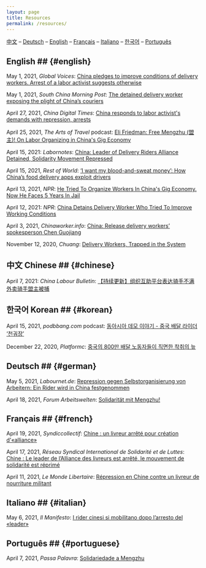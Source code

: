 ```yaml
---
layout: page
title: Resources
permalink: /resources/
---
```


[中文](#chinese) – [Deutsch](#german) – [English](#english) – [Français](#french) – [Italiano](#italian) – [한국어](#korean) – [Português](#portuguese)


## English ## {#english}

May 1, 2021, *Global Voices*: [China pledges to improve conditions of delivery workers. Arrest of a labor activist suggests otherwise](https://globalvoices.org/2021/05/01/china-pledges-to-improve-conditions-of-delivery-workers-arrest-of-a-labor-activist-suggest-otherwise/)

May 1, 2021, *South China Morning Post*: [The detained delivery worker exposing the plight of China’s couriers](https://www.scmp.com/news/china/politics/article/3131871/detained-delivery-worker-exposing-plight-chinas-couriers)

April 27, 2021, *China Digital Times*: [China responds to labor activist's demands with repression, arrests](https://chinadigitaltimes.net/2021/04/china-responds-to-labor-activists-demands-with-repression-arrests/)

April 25, 2021, *The Arts of Travel* podcast: [Eli Friedman: Free Mengzhu (盟主)! On Labor Organizing in China's Gig Economy](https://anchor.fm/the-arts-of-travel/episodes/Eli-Friedman-Free-Mengzhu--On-Labor-Organizing-in-Chinas-Gig-Economy-ev524v)

April 15, 2021: *Labornotes*: [China: Leader of Delivery Riders Alliance Detained, Solidarity Movement Repressed](https://labornotes.org/2021/04/china-leader-delivery-riders-alliance-detained-solidarity-movement-repressed)
  
April 15, 2021, *Rest of World*: [‘I want my blood-and-sweat money’: How China’s food delivery apps exploit drivers](https://restofworld.org/2021/automate-everything/)

April 13, 2021, *NPR*: [He Tried To Organize Workers In China's Gig Economy. Now He Faces 5 Years In Jail](https://www.npr.org/2021/04/13/984994360/he-tried-to-organize-workers-in-chinas-gig-economy-now-he-faces-5-years-in-jail)

April 12, 2021: *NPR*: [China Detains Delivery Worker Who Tried To Improve Working Conditions](https://www.npr.org/2021/04/12/986365859/china-detains-delivery-worker-who-tried-to-improve-working-conditions)

April 3, 2021, *Chinaworker.info*: [China: Release delivery workers’ spokesperson Chen Guojiang](https://chinaworker.info/en/2021/04/03/28336/)

November 12, 2020, *Chuang*: [Delivery Workers, Trapped in the System](https://chuangcn.org/2020/11/delivery-renwu-translation/)


## 中文 Chinese ## {#chinese}

April 7, 2021: *China Labour Bulletin*: [【持续更新】组织互助平台表达骑手不满 外卖骑手盟主被捕](https://clb.org.hk/zh-hans/content/【持续更新】组织互助平台表达骑手不满-外卖骑手盟主被捕)


## 한국어 Korean ## {#korean}

April 15, 2021, *podbbang.com* podcast: [동아시아 데모 이야기 - 중국 배달 라이더 ‘천궈장’](http://www.podbbang.com/ch/8005?e=24015756&fbclid=IwAR2ub3rhLdSE2Q-xhcGQSJ2rwgHWwE-_UWwa_vU2h4K5g6B5T7el6X-C3I8)

December 22, 2020, *Platformc*: [중국의 800만 배달 노동자들이 직면한 착취의 늪](http://platformc.kr/2020/12/delivery-workers-exploitation-in-china/)


## Deutsch ## {#german}

May 5, 2021, *Labournet.de*: [Repression gegen Selbstorganisierung von Arbeitern: Ein Rider wird in China festgenommen](https://www.labournet.de/?p=188029)

April 18, 2021, *Forum Arbeitswelten*: [Solidarität mit Mengzhu!](https://www.forumarbeitswelten.de/blog/solidaritat-mit-mengzhu-kampagne/)


## Français ## {#french}

April 19, 2021, *Syndiccollectif*: [Chine : un livreur arrêté pour création d'«alliance»](https://syndicollectif.fr/chine-un-livreur-a-velo-arrete/)

April 17, 2021, *Réseau Syndical International de Solidarité et de Luttes*: [Chine : Le leader de l’Alliance des livreurs est arrêté, le mouvement de solidarité est réprimé](https://www.laboursolidarity.org/Chine-Le-leader-de-l-Alliance-des?lang=fr)

April 11, 2021, *Le Monde Libertaire*: [Répression en Chine contre un livreur de nourriture militant](https://monde-libertaire.fr/?article=Repression_en_chine_contre_un_livreur_de_nourriture_militant)


## Italiano ## {#italian}

May 6, 2021, *Il Manifesto*: [I rider cinesi si mobilitano dopo l’arresto del «leader»](https://ilmanifesto.it/i-rider-cinesi-si-mobilitano-dopo-larresto-del-leader/)


## Português ## {#portuguese}

April 7, 2021, *Passa Palavra*: [Solidariedade a Mengzhu](https://passapalavra.info/2021/04/137418/)

